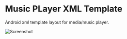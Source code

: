 # Music PLayer XML Template
Android xml template layout for media/music player.

![Screenshot](https://github.com/ahmadnurhidayat/music-player/blob/master/screenshot.png "Screenshot")
